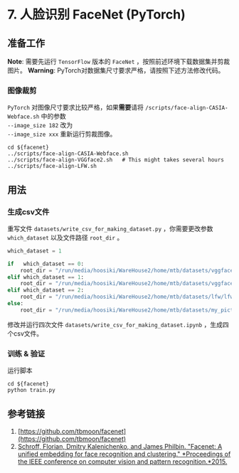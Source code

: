 # 7. 人脸识别 FaceNet (PyTorch)

## 准备工作

**Note**: 需要先运行 `TensorFlow` 版本的 `FaceNet` ，按照前述环境下载数据集并剪裁图片。
**Warning**: PyTorch对数据集尺寸要求严格，请按照下述方法修改代码。

### 图像裁剪

`PyTorch` 对图像尺寸要求比较严格，如果**需要**请将 `/scripts/face-align-CASIA-Webface.sh` 中的参数  
`--image_size 182`
改为  
`--image_size xxx`
重新运行剪裁图像。
```Shell
cd ${facenet}
../scripts/face-align-CASIA-Webface.sh
../scripts/face-align-VGGface2.sh   # This might takes several hours
../scripts/face-align-LFW.sh
```

## 用法

### 生成csv文件

重写文件 `datasets/write_csv_for_making_dataset.py` ，你需要更改参数 `which_dataset` 以及文件路径 `root_dir` 。
```Python
which_dataset = 1
```
```Python
if   which_dataset == 0:
    root_dir = "/run/media/hoosiki/WareHouse2/home/mtb/datasets/vggface2/train_mtcnnpy_182"
elif which_dataset == 1:
    root_dir = "/run/media/hoosiki/WareHouse2/home/mtb/datasets/vggface2/test_mtcnnpy_182"
elif which_dataset == 2:
    root_dir = "/run/media/hoosiki/WareHouse2/home/mtb/datasets/lfw/lfw_mtcnnpy_182"
else:
    root_dir = "/run/media/hoosiki/WareHouse2/home/mtb/datasets/my_pictures/my_pictures_mtcnnpy_182"
```
修改并运行四次文件 `datasets/write_csv_for_making_dataset.ipynb` ，生成四个csv文件。


### 训练 & 验证

运行脚本
```Shell
cd ${facenet}
python train.py
```

## 参考链接
1. [https://github.com/tbmoon/facenet](https://github.com/tbmoon/facenet)
2. [Schroff, Florian, Dmitry Kalenichenko, and James Philbin. "Facenet: A unified embedding for face recognition and clustering." *Proceedings of the IEEE conference on computer vision and pattern recognition.*2015.](https://arxiv.org/abs/1503.03832)

